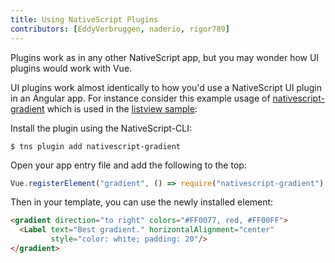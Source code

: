 ```yaml
---
title: Using NativeScript Plugins
contributors: [EddyVerbruggen, naderio, rigor789]
---
```


Plugins work as in any other NativeScript app, but you may wonder how UI plugins would work with Vue.

UI plugins work almost identically to how you'd use a NativeScript UI plugin in an Angular app. For instance consider this example usage of [nativescript-gradient](https://github.com/EddyVerbruggen/nativescript-gradient) which is used in the [listview sample](https://github.com/rigor789/nativescript-vue/tree/master/samples/app/app-with-list-view.js):

Install the plugin using the NativeScript-CLI:

```shell
$ tns plugin add nativescript-gradient
```

Open your app entry file and add the following to the top:

```js
Vue.registerElement("gradient", () => require("nativescript-gradient").Gradient);
```

Then in your template, you can use the newly installed element:

```html
<gradient direction="to right" colors="#FF0077, red, #FF00FF">
  <Label text="Best gradient." horizontalAlignment="center"
         style="color: white; padding: 20"/>
</gradient>
```

